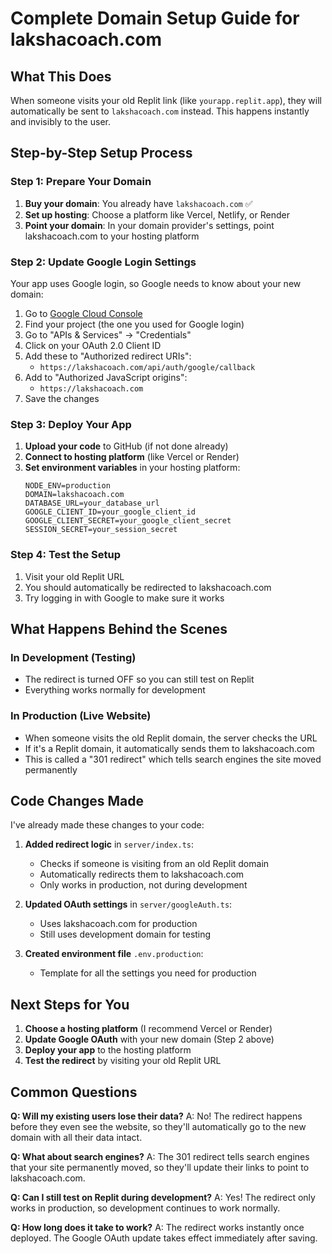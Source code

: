 # Complete Domain Setup Guide for lakshacoach.com

## What This Does

When someone visits your old Replit link (like `yourapp.replit.app`), they will automatically be sent to `lakshacoach.com` instead. This happens instantly and invisibly to the user.

## Step-by-Step Setup Process

### Step 1: Prepare Your Domain
1. **Buy your domain**: You already have `lakshacoach.com` ✅
2. **Set up hosting**: Choose a platform like Vercel, Netlify, or Render
3. **Point your domain**: In your domain provider's settings, point lakshacoach.com to your hosting platform

### Step 2: Update Google Login Settings
Your app uses Google login, so Google needs to know about your new domain:

1. Go to [Google Cloud Console](https://console.cloud.google.com)
2. Find your project (the one you used for Google login)
3. Go to "APIs & Services" → "Credentials"
4. Click on your OAuth 2.0 Client ID
5. Add these to "Authorized redirect URIs":
   - `https://lakshacoach.com/api/auth/google/callback`
6. Add to "Authorized JavaScript origins":
   - `https://lakshacoach.com`
7. Save the changes

### Step 3: Deploy Your App
1. **Upload your code** to GitHub (if not done already)
2. **Connect to hosting platform** (like Vercel or Render)
3. **Set environment variables** in your hosting platform:
   ```
   NODE_ENV=production
   DOMAIN=lakshacoach.com
   DATABASE_URL=your_database_url
   GOOGLE_CLIENT_ID=your_google_client_id
   GOOGLE_CLIENT_SECRET=your_google_client_secret
   SESSION_SECRET=your_session_secret
   ```

### Step 4: Test the Setup
1. Visit your old Replit URL
2. You should automatically be redirected to lakshacoach.com
3. Try logging in with Google to make sure it works

## What Happens Behind the Scenes

### In Development (Testing)
- The redirect is turned OFF so you can still test on Replit
- Everything works normally for development

### In Production (Live Website)
- When someone visits the old Replit domain, the server checks the URL
- If it's a Replit domain, it automatically sends them to lakshacoach.com
- This is called a "301 redirect" which tells search engines the site moved permanently

## Code Changes Made

I've already made these changes to your code:

1. **Added redirect logic** in `server/index.ts`:
   - Checks if someone is visiting from an old Replit domain
   - Automatically redirects them to lakshacoach.com
   - Only works in production, not during development

2. **Updated OAuth settings** in `server/googleAuth.ts`:
   - Uses lakshacoach.com for production
   - Still uses development domain for testing

3. **Created environment file** `.env.production`:
   - Template for all the settings you need for production

## Next Steps for You

1. **Choose a hosting platform** (I recommend Vercel or Render)
2. **Update Google OAuth** with your new domain (Step 2 above)
3. **Deploy your app** to the hosting platform
4. **Test the redirect** by visiting your old Replit URL

## Common Questions

**Q: Will my existing users lose their data?**
A: No! The redirect happens before they even see the website, so they'll automatically go to the new domain with all their data intact.

**Q: What about search engines?**
A: The 301 redirect tells search engines that your site permanently moved, so they'll update their links to point to lakshacoach.com.

**Q: Can I still test on Replit during development?**
A: Yes! The redirect only works in production, so development continues to work normally.

**Q: How long does it take to work?**
A: The redirect works instantly once deployed. The Google OAuth update takes effect immediately after saving.